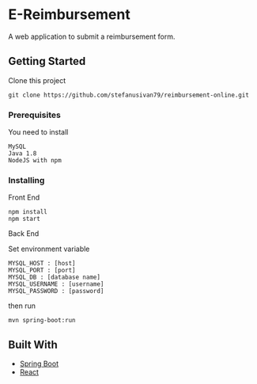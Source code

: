 # E-Reimbursement

A web application to submit a reimbursement form.

## Getting Started

Clone this project
```
git clone https://github.com/stefanusivan79/reimbursement-online.git
```


### Prerequisites

You need to install

```
MySQL
Java 1.8
NodeJS with npm
```

### Installing


Front End

```
npm install
npm start
```

Back End

Set environment variable
```
MYSQL_HOST : [host]
MYSQL_PORT : [port]
MYSQL_DB : [database name]
MYSQL_USERNAME : [username]
MYSQL_PASSWORD : [password]
```

then run

```
mvn spring-boot:run
```


## Built With

* [Spring Boot](https://spring.io/projects/spring-boot)
* [React](https://reactjs.org/)
